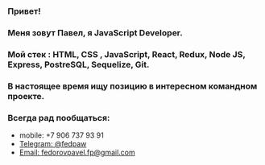 ### Привет!
### Меня зовут Павел, я JavaScript Developer.
### Мой стек : HTML, CSS , JavaScript, React, Redux, Node JS, Express, PostreSQL, Sequelize, Git.
### В настоящее время ищу позицию в интересном командном проекте.
### Всегда рад пообщаться:
* mobile: +7 906 737 93 91
* [Telegram: @fedpaw](https://t.me/fedpaw)
* [Email: fedorovpavel.fp@gmail.com](mailto:fedorovpavel.fp@gmail.com)

<!--
**Fedpaw/Fedpaw** is a ✨ _special_ ✨ repository because its `README.md` (this file) appears on your GitHub profile.

Here are some ideas to get you started:

- 🔭 I’m currently working on ...
- 🌱 I’m currently learning ...
- 👯 I’m looking to collaborate on ...
- 🤔 I’m looking for help with ...
- 💬 Ask me about ...
- 📫 How to reach me: ...
- 😄 Pronouns: ...
- ⚡ Fun fact: ...
-->
